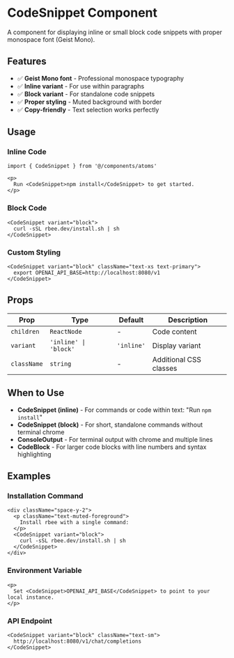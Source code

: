# CodeSnippet Component

A component for displaying inline or small block code snippets with proper monospace font (Geist Mono).

## Features

- ✅ **Geist Mono font** - Professional monospace typography
- ✅ **Inline variant** - For use within paragraphs
- ✅ **Block variant** - For standalone code snippets
- ✅ **Proper styling** - Muted background with border
- ✅ **Copy-friendly** - Text selection works perfectly

## Usage

### Inline Code

```tsx
import { CodeSnippet } from '@/components/atoms'

<p>
  Run <CodeSnippet>npm install</CodeSnippet> to get started.
</p>
```

### Block Code

```tsx
<CodeSnippet variant="block">
  curl -sSL rbee.dev/install.sh | sh
</CodeSnippet>
```

### Custom Styling

```tsx
<CodeSnippet variant="block" className="text-xs text-primary">
  export OPENAI_API_BASE=http://localhost:8080/v1
</CodeSnippet>
```

## Props

| Prop | Type | Default | Description |
|------|------|---------|-------------|
| `children` | `ReactNode` | - | Code content |
| `variant` | `'inline' \| 'block'` | `'inline'` | Display variant |
| `className` | `string` | - | Additional CSS classes |

## When to Use

- **CodeSnippet (inline)** - For commands or code within text: "Run `npm install`"
- **CodeSnippet (block)** - For short, standalone commands without terminal chrome
- **ConsoleOutput** - For terminal output with chrome and multiple lines
- **CodeBlock** - For larger code blocks with line numbers and syntax highlighting

## Examples

### Installation Command

```tsx
<div className="space-y-2">
  <p className="text-muted-foreground">
    Install rbee with a single command:
  </p>
  <CodeSnippet variant="block">
    curl -sSL rbee.dev/install.sh | sh
  </CodeSnippet>
</div>
```

### Environment Variable

```tsx
<p>
  Set <CodeSnippet>OPENAI_API_BASE</CodeSnippet> to point to your local instance.
</p>
```

### API Endpoint

```tsx
<CodeSnippet variant="block" className="text-sm">
  http://localhost:8080/v1/chat/completions
</CodeSnippet>
```
